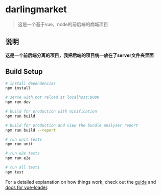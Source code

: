 # darlingmarket

> 这是一个基于vue，node的前后端的商城项目
## 说明
**这是一个前后端分离的项目，我把后端的项目统一放在了server文件夹里面**

## Build Setup

``` bash
# install dependencies
npm install

# serve with hot reload at localhost:8080
npm run dev

# build for production with minification
npm run build

# build for production and view the bundle analyzer report
npm run build --report

# run unit tests
npm run unit

# run e2e tests
npm run e2e

# run all tests
npm test
```

For a detailed explanation on how things work, check out the [guide](http://vuejs-templates.github.io/webpack/) and [docs for vue-loader](http://vuejs.github.io/vue-loader).
